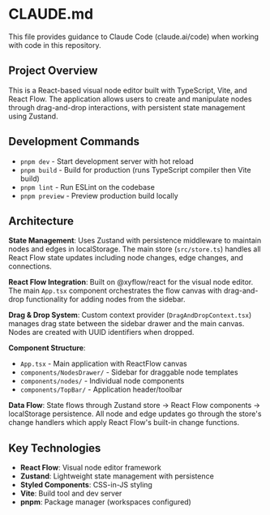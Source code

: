 # CLAUDE.md

This file provides guidance to Claude Code (claude.ai/code) when working with code in this repository.

## Project Overview

This is a React-based visual node editor built with TypeScript, Vite, and React Flow. The application allows users to create and manipulate nodes through drag-and-drop interactions, with persistent state management using Zustand.

## Development Commands

- `pnpm dev` - Start development server with hot reload
- `pnpm build` - Build for production (runs TypeScript compiler then Vite build)
- `pnpm lint` - Run ESLint on the codebase
- `pnpm preview` - Preview production build locally

## Architecture

**State Management**: Uses Zustand with persistence middleware to maintain nodes and edges in localStorage. The main store (`src/store.ts`) handles all React Flow state updates including node changes, edge changes, and connections.

**React Flow Integration**: Built on @xyflow/react for the visual node editor. The main `App.tsx` component orchestrates the flow canvas with drag-and-drop functionality for adding nodes from the sidebar.

**Drag & Drop System**: Custom context provider (`DragAndDropContext.tsx`) manages drag state between the sidebar drawer and the main canvas. Nodes are created with UUID identifiers when dropped.

**Component Structure**:
- `App.tsx` - Main application with ReactFlow canvas
- `components/NodesDrawer/` - Sidebar for draggable node templates
- `components/nodes/` - Individual node components
- `components/TopBar/` - Application header/toolbar

**Data Flow**: State flows through Zustand store → React Flow components → localStorage persistence. All node and edge updates go through the store's change handlers which apply React Flow's built-in change functions.

## Key Technologies

- **React Flow**: Visual node editor framework
- **Zustand**: Lightweight state management with persistence
- **Styled Components**: CSS-in-JS styling
- **Vite**: Build tool and dev server
- **pnpm**: Package manager (workspaces configured)
